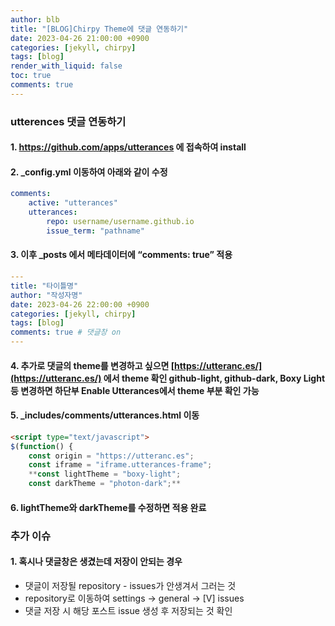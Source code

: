 ```yaml
---
author: blb
title: "[BLOG]Chirpy Theme에 댓글 연동하기"
date: 2023-04-26 21:00:00 +0900
categories: [jekyll, chirpy]
tags: [blog]
render_with_liquid: false
toc: true
comments: true
---
```


### utterences 댓글 연동하기
#### 1. https://github.com/apps/utterances 에 접속하여 install

#### 2. _config.yml 이동하여 아래와 같이 수정
    
```yaml
comments:
    active: "utterances"
    utterances: 
        repo: username/username.github.io
        issue_term: "pathname"
```
    
#### 3. 이후 _posts 에서 메타데이터에 “comments: true” 적용
    
```yaml
---
title: "타이틀명"
author: "작성자명"
date: 2023-04-26 22:00:00 +0900
categories: [jekyll, chirpy]
tags: [blog]
comments: true # 댓글창 on
---
```
    
#### 4. 추가로 댓글의 theme를 변경하고 싶으면 [https://utteranc.es/](https://utteranc.es/) 에서 theme 확인 github-light, github-dark, Boxy Light 등 변경하면 하단부 Enable Utterances에서 theme 부분 확인 가능
#### 5. _includes/comments/utterances.html 이동

```html
<script type="text/javascript">
$(function() {
    const origin = "https://utteranc.es";
    const iframe = "iframe.utterances-frame";
    **const lightTheme = "boxy-light";
    const darkTheme = "photon-dark";** 
```

#### 6. lightTheme와 darkTheme를 수정하면 적용 완료


### 추가 이슈
#### 1. 혹시나 댓글창은 생겼는데 저장이 안되는 경우
  - 댓글이 저장될 repository - issues가 안생겨서 그러는 것
  - repository로 이동하여 settings → general → [V] issues
  - 댓글 저장 시 해당 포스트 issue 생성 후 저장되는 것 확인